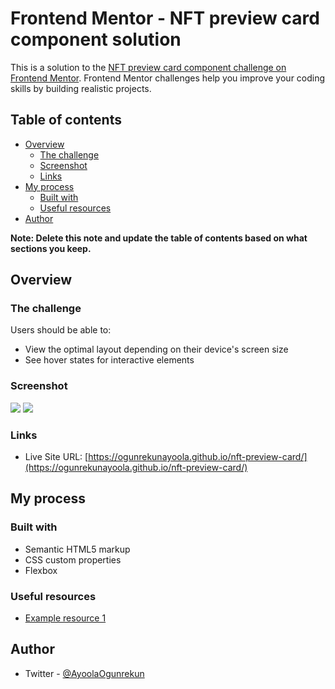 # Frontend Mentor - NFT preview card component solution

This is a solution to the [NFT preview card component challenge on Frontend Mentor](https://www.frontendmentor.io/challenges/README-template.mdnft-preview-card-component-SbdUL_w0U). Frontend Mentor challenges help you improve your coding skills by building realistic projects. 

## Table of contents

- [Overview](#overview)
  - [The challenge](#the-challenge)
  - [Screenshot](#screenshot)
  - [Links](#links)
- [My process](#my-process)
  - [Built with](#built-with)
  - [Useful resources](#useful-resources)
- [Author](#author)

**Note: Delete this note and update the table of contents based on what sections you keep.**

## Overview

### The challenge

Users should be able to:

- View the optimal layout depending on their device's screen size
- See hover states for interactive elements

### Screenshot

![](image/screenshot1.png)
![](image/screenshot2.png)


### Links

- Live Site URL: [https://ogunrekunayoola.github.io/nft-preview-card/](https://ogunrekunayoola.github.io/nft-preview-card/)

## My process

### Built with

- Semantic HTML5 markup
- CSS custom properties
- Flexbox

### Useful resources

- [Example resource 1](https://www.w3schools.com.com) 

## Author
- Twitter - [@AyoolaOgunrekun](https://www.twitter.com/AyoolaOgunrekun)
